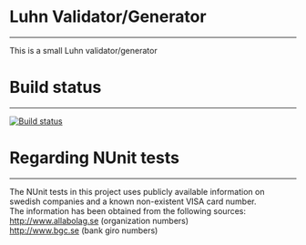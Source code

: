 # Luhn Validator/Generator
* * *
  
This is a small Luhn validator/generator

# Build status
* * *

[![Build status](https://ci.appveyor.com/api/projects/status/uusqeroqibbcxf96)](https://ci.appveyor.com/project/rag3rac3r/luhn)

# Regarding NUnit tests
* * *

The NUnit tests in this project uses publicly available information on swedish companies and a known non-existent VISA card number.  
The information has been obtained from the following sources:  
http://www.allabolag.se (organization numbers)  
http://www.bgc.se (bank giro numbers)